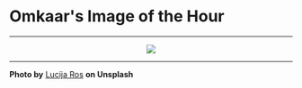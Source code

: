 # Omkaar's Image of the Hour

---

<div align="center">

<a href="https://unsplash.com/photos/surfers-walk-near-palm-trees-at-the-beach-NGTDASbo3A0">
  <img src="https://images.unsplash.com/photo-1743445888873-7b989699663d?crop=entropy&cs=tinysrgb&fit=max&fm=jpg&ixid=M3w3NjA2Nzh8MHwxfHJhbmRvbXx8fHx8fHx8fDE3NTMzMTE2MDB8&ixlib=rb-4.1.0&q=80&w=1080" style="max-width:100%; height:auto;">
</a>



</div>

---

**Photo by** [Lucija Ros](https://unsplash.com/@lucija_ros) **on Unsplash**
